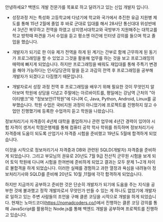 안녕하세요? 백엔드 개발 전문가를 목표로 하고 달려가고 있는 신입 개발자 입니다.

* 성장과정
저는 특성화 고등학교에 다녔기에 학교와 국가에서 추진한 유급 지원병 제도를 통해 15년 2월에 졸업 후 바로 군대로 입대를 해서 28사단 통신대대 위성반에서 3년간 복무하고 전역을 하였고 상지영서대학교와 국방부가 지원해주는 대학교를 학교 방학때 파견을 가서 수업을 듣고 평소엔 야간에 인터넷 강의를 들으며 학교 졸업을 했습니다.

* 개발자가 되기로 한 이유
제가 전역을 하게 된 계기는 간부로 함께 근무하게 된 동기가 프로그래밍을 할 수 있었고 그것을 활용해 업무를 하는 것을 보고 프로그래밍의 매력에 빠지게 되었습니다. 하지만 프로그래밍을 배워도 재입대를 통해 주특기 변경을 해야 가능하다는 인사담당관의 말을 듣고 과감히 전역 후 프로그래밍을 공부해 개발자가 되겠다고 다짐했기 때문입니다.

* 개발자로서 성장 과정
전역 후 프로그래밍을 배우기 위해 필요한 것이 무엇인지 알아보며 학원에 상담을 다녔고 주말에는 아르바이트를, 평일에는 강남역 근처의 "아이티뱅크"와 "정보보안IT학원"에 다니며 C, Java, Python, Android, Linux를 공부했습니다.
학원 수업은 국비지원 과정이 아니었기에 프로젝트를 진행하지 않고 수업만 진행했기에 등록한 수업까지 듣고 학원을 나왔습니다.

정보처리기사 자격증이 4년제 대학을 졸업하거나 관련 업무에 4년간 경력이 있어야 시험 자격이 생겨서 학점은행제를 통해 컴퓨터 공학 학사 학위를 취득하며 정보처리기사 자격증에 도움이 되도록 산업기사 자격증 시험을 준비했고 19년도 5월에 합격하게 되었습니다.

이것을 시작으로 정보처리기사 자격증과 DB와 관련된 SQLD(개발자) 자격증을 준비하게 되었습니다.
그리고 부모님의 권유로 20년도 7월 9급 전산직 군무원 시험을 보게 되어 토익 학원에 다니며 시험을 한꺼번에 준비하게 되었고 결과는 모두 문제 1~2개 차이로 불합격을 하게 되었습니다. 이러한 실패를 경험하고 과한 열정과 욕심을 내려놓아 정보처리기사와 SQLD를 준비해 20년도 10월 ,11월에 각각 합격하게 되었습니다.

하지만 지금까지 공부하고 준비한 것은 단순히 개발자가 되기에 도움을 주는 지식을 공부한 것에 불과했고 정작 개발자로서 무엇인가 만들 수 있는 게 하나도 없었기에 개발자로 일하고 있는 주변 사람들의 조언을 구해 클론 코딩을 시작으로 개발을 하게 되었습니다. 현재는 노마드코더(https://nomadcoders.co/)에서 진행하는 클론 코딩 강의를 통해 JavaScript를 활용하는 Node.js를 통해 백엔드 개발을 공부하며 프로젝트를 진행하고 있습니다.
